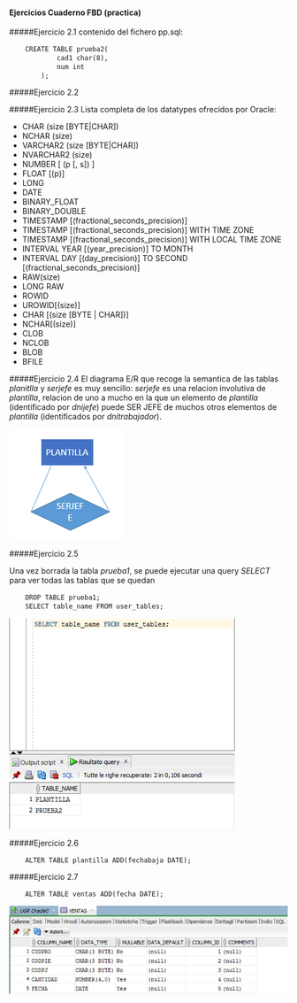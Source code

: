 #### Ejercicios Cuaderno FBD (practica)

#####Ejercicio 2.1
contenido del fichero pp.sql:

        CREATE TABLE prueba2(
                cad1 char(8),
                num int
            );

#####Ejercicio 2.2

#####Ejercicio 2.3
Lista completa de los datatypes ofrecidos por Oracle:
- CHAR (size [BYTE|CHAR])
- NCHAR (size)
- VARCHAR2 (size [BYTE|CHAR])
- NVARCHAR2 (size)
- NUMBER [ (p [, s]) ]
- FLOAT [(p)]
- LONG
- DATE
- BINARY_FLOAT
- BINARY_DOUBLE
- TIMESTAMP [(fractional_seconds_precision)]
- TIMESTAMP [(fractional_seconds_precision)] WITH TIME ZONE
- TIMESTAMP [(fractional_seconds_precision)] WITH LOCAL TIME ZONE
- INTERVAL YEAR [(year_precision)] TO MONTH
- INTERVAL DAY [(day_precision)] TO SECOND [(fractional_seconds_precision)]
- RAW(size)
- LONG RAW
- ROWID
- UROWID[(size)]
- CHAR [(size [BYTE | CHAR])]
- NCHAR[(size)]
- CLOB
- NCLOB
- BLOB
- BFILE

#####Ejercicio 2.4
El diagrama E/R que recoge la semantica de las tablas _planitlla_ y _serjefe_ es muy sencillo: _serjefe_ es una relacion involutiva de _plantilla_, relacion de uno a mucho en la que un elemento de _plantilla_ (identificado por _dnijefe_) puede SER JEFE de muchos otros elementos de _plantilla_ (identificados por _dnitrabajador_).

![diagramaer](./images/erplantillaserjefe.png)

#####Ejercicio 2.5

Una vez borrada la tabla _prueba1_, se puede ejecutar una query _SELECT_ para ver todas las tablas que se quedan 

        DROP TABLE prueba1;
        SELECT table_name FROM user_tables;

![ej2.5](./images/ej2_5.png)

#####Ejercicio 2.6

        ALTER TABLE plantilla ADD(fechabaja DATE);

#####Ejercicio 2.7

        ALTER TABLE ventas ADD(fecha DATE);

![ej2.7](./images/ej2_7.png)

